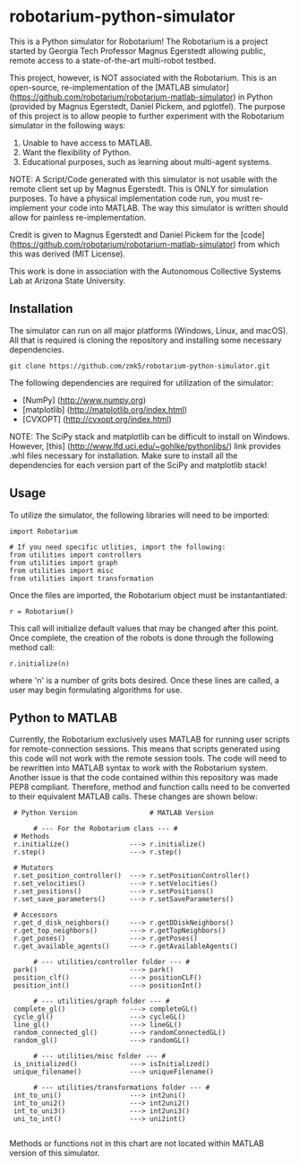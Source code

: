 # robotarium-python-simulator
This is a Python simulator for Robotarium! The Robotarium is a project started by Georgia Tech Professor Magnus Egerstedt allowing public, remote access to a state-of-the-art multi-robot testbed.

This project, however, is NOT associated with the Robotarium. This is an open-source, re-implementation of the [MATLAB simulator]  (https://github.com/robotarium/robotarium-matlab-simulator) in Python (provided by Magnus Egerstedt, Daniel Pickem, and pglotfel). The purpose of this project is to allow people to further experiment with the Robotarium simulator in the following ways:

1. Unable to have access to MATLAB.
2. Want the flexibility of Python.
3. Educational purposes, such as learning about multi-agent systems.

NOTE: A Script/Code generated with this simulator is not usable with the remote client set up by Magnus Egerstedt. This is ONLY for simulation purposes. To have a physical implementation code run, you must re-implement your code into MATLAB. The way this simulator is written should allow for painless re-implementation.

Credit is given to Magnus Egerstedt and Daniel Pickem for the [code] (https://github.com/robotarium/robotarium-matlab-simulator) from which this was derived (MIT License).

This work is done in association with the Autonomous Collective Systems Lab at Arizona State University.

## Installation

The simulator can run on all major platforms (Windows, Linux, and macOS). All that is required is cloning the repository and installing some necessary dependencies.

```
git clone https://github.com/zmk5/robotarium-python-simulator.git
```

The following dependencies are required for utilization of the simulator:
- [NumPy] (http://www.numpy.org)
- [matplotlib] (http://matplotlib.org/index.html)
- [CVXOPT] (http://cvxopt.org/index.html)

NOTE: The SciPy stack and matplotlib can be difficult to install on Windows. However, [this] (http://www.lfd.uci.edu/~gohlke/pythonlibs/) link provides .whl files necessary for installation. Make sure to install all the dependencies for each version part of the SciPy and matplotlib stack!

## Usage
To utilize the simulator, the following libraries will need to be imported:

```
import Robotarium

# If you need specific utlities, import the following:
from utilities import controllers
from utilities import graph
from utilities import misc
from utilities import transformation
```

Once the files are imported, the Robotarium object must be instantantiated:
 
 ```
 r = Robotarium()
 ```
 
 This call will initialize default values that may be changed after this point. Once complete, the creation of the robots is done through the following method call:
 
 ```
 r.initialize(n)
 ```
 
 where 'n' is a number of grits bots desired. Once these lines are called, a user may begin formulating algorithms for use.

## Python to MATLAB
Currently, the Robotarium exclusively uses MATLAB for running user scripts for remote-connection sessions. This means that scripts generated using this code will not work with the remote session tools. The code will need to be rewritten into MATLAB syntax to work with the Robotarium system. Another issue is that the code contained within this repository was made PEP8 compliant. Therefore, method and function calls need to be converted to their equivalent MATLAB calls. These changes are shown below:

```
 # Python Version                  # MATLAB Version
 
      # --- For the Robotarium class --- #
 # Methods
 r.initialize()               ---> r.initialize()
 r.step()                     ---> r.step()
 
 # Mutators
 r.set_position_controller()  ---> r.setPositionController()
 r.set_velocities()           ---> r.setVelocities()
 r.set_positions()            ---> r.setPositions()
 r.set_save_parameters()      ---> r.setSaveParameters()
 
 # Accessors
 r.get_d_disk_neighbors()     ---> r.getDDiskNeighbors()
 r.get_top_neighbors()        ---> r.getTopNeighbors()
 r.get_poses()                ---> r.getPoses()
 r.get_available_agents()     ---> r.getAvailableAgents()
 
      # --- utilities/controller folder --- #
 park()                       ---> park()
 position_clf()               ---> positionCLF()
 position_int()               ---> positionInt()
 
      # --- utilities/graph folder --- #
 complete_gl()                ---> completeGL()
 cycle_gl()                   ---> cycleGL()
 line_gl()                    ---> lineGL()
 random_connected_gl()        ---> randomConnectedGL()
 random_gl()                  ---> randomGL()
 
      # --- utilities/misc folder --- #
 is_initialized()             ---> isInitialized()
 unique_filename()            ---> uniqueFilename()
 
      # --- utilities/transformations folder --- #
 int_to_uni()                 ---> int2uni()
 int_to_uni2()                ---> int2uni2()
 int_to_uni3()                ---> int2uni3()
 uni_to_int()                 ---> uni2int()
 
```

Methods or functions not in this chart are not located within MATLAB version of this simulator.
